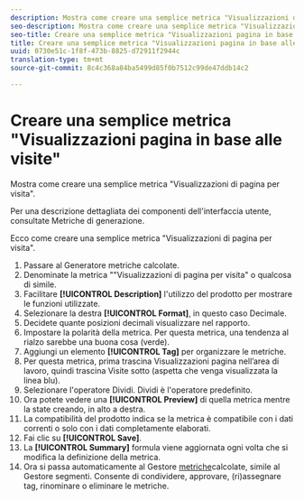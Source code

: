 ```yaml
---
description: Mostra come creare una semplice metrica "Visualizzazioni di pagina per visita".
seo-description: Mostra come creare una semplice metrica "Visualizzazioni di pagina per visita".
seo-title: Creare una semplice metrica "Visualizzazioni pagina in base alle visite"
title: Creare una semplice metrica "Visualizzazioni pagina in base alle visite"
uuid: 0730e51c-1f8f-473b-8825-d72911f2944c
translation-type: tm+mt
source-git-commit: 8c4c368a84ba5499d85f0b7512c99de47ddb14c2

---
```



# Creare una semplice metrica "Visualizzazioni pagina in base alle visite"

Mostra come creare una semplice metrica "Visualizzazioni di pagina per visita".

Per una descrizione dettagliata dei componenti dell'interfaccia utente, consultate Metriche [](/help/components/c-calcmetrics/c-workflow/cm-workflow/c-build-metrics/cm-build-metrics.md)di generazione.

Ecco come creare una semplice metrica "Visualizzazioni di pagina per visita".

1. Passare al Generatore metriche calcolate.
1. Denominate la metrica ""Visualizzazioni di pagina per visita" o qualcosa di simile.
1. Facilitare **[!UICONTROL Description]** l'utilizzo del prodotto per mostrare le funzioni utilizzate.
1. Selezionare la destra **[!UICONTROL Format]**, in questo caso Decimale.
1. Decidete quante posizioni decimali visualizzare nel rapporto.
1. Impostare la polarità della metrica. Per questa metrica, una tendenza al rialzo sarebbe una buona cosa (verde).
1. Aggiungi un elemento **[!UICONTROL Tag]** per organizzare le metriche.
1. Per questa metrica, prima trascina Visualizzazioni pagina nell’area di lavoro, quindi trascina Visite sotto (aspetta che venga visualizzata la linea blu).
1. Selezionare l'operatore Dividi. Dividi è l'operatore predefinito.
1. Ora potete vedere una **[!UICONTROL Preview]** di quella metrica mentre la state creando, in alto a destra.
1. La compatibilità del prodotto indica se la metrica è compatibile con i dati [](https://marketing.adobe.com/resources/help/en_US/reference/data_latency.html) correnti o solo con i dati completamente elaborati.
1. Fai clic su **[!UICONTROL Save]**.
1. La **[!UICONTROL Summary]** formula viene aggiornata ogni volta che si modifica la definizione della metrica.
1. Ora si passa automaticamente al Gestore [metriche](/help/components/c-calcmetrics/c-workflow/cm-workflow/cm-manager.md)calcolate, simile al Gestore segmenti. Consente di condividere, approvare, (ri)assegnare tag, rinominare o eliminare le metriche.

